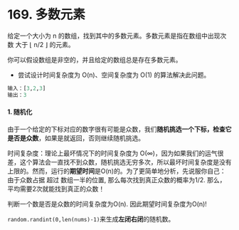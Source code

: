 # 169. 多数元素

给定一个大小为 n 的数组，找到其中的多数元素。多数元素是指在数组中出现次数 大于 ⌊ n/2 ⌋ 的元素。

你可以假设数组是非空的，并且给定的数组总是存在多数元素。

- 尝试设计时间复杂度为 O(n)、空间复杂度为 O(1) 的算法解决此问题。

```python
输入：[3,2,3]
输出：3
```



#### 1. 随机化

由于一个给定的下标对应的数字很有可能是众数，我们**随机挑选一个下标，检查它是否是众数**，如果是就返回，否则继续随机挑选。

时间复杂度：理论上最坏情况下的时间复杂度为 O(∞)，因为如果我们的运气很差，这个算法会一直找不到众数，随机挑选无穷多次，所以最坏时间复杂度是没有上限的。然而，运行的**期望时间**是O(n)的。为了更简单地分析，先说服你自己：由于众数占据 超过 数组一半的位置, 那么每次找到真正众数的概率为1/2. 那么，平均需要2次就能找到真正的众数！

判断一个数是否是众数的时间复杂度为O(n). 因此期望时间复杂度为O(n)!

`random.randint(0,len(nums)-1)`来生成**左闭右闭**的随机数。





